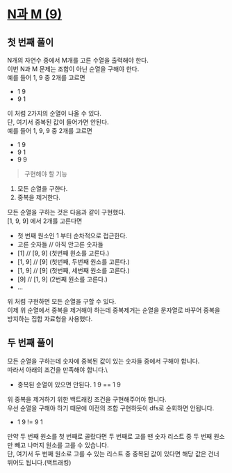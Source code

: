 # [N과 M (9)](https://www.acmicpc.net/problem/15663)

## 첫 번째 풀이

N개의 자연수 중에서 M개를 고른 수열을 출력해야 한다.\
이번 N과 M 문제는 조합이 아닌 순열을 구해야 한다.\
예를 들어 1, 9 중 2개를 고르면
- 1 9
- 9 1

이 처럼 2가지의 순열이 나올 수 있다.\
단, 여기서 중복된 값이 들어가면 안된다.\
예를 들어 1, 9, 9 중 2개를 고르면
- 1 9
- 9 1
- 9 9

> 구현해야 할 기능

1. 모든 순열을 구한다.
2. 중복을 제거한다.

모든 순열을 구하는 것은 다음과 같이 구현했다.\
[1, 9, 9] 에서 2개를 고른다면
- 첫 번째 원소인 1 부터 순차적으로 접근한다.
- 고른 숫자들 // 아직 안고른 숫자들
- [1] // [9, 9] (첫번째 원소를 고른다.)
- [1, 9] // [9] (첫번째, 두번째 원소를 고른다.)
- [1, 9] // [9] (첫번째, 세번째 원소를 고른다.)
- [9] // [1, 9] (2번째 원소를 고른다.)
- ...

위 처럼 구현하면 모든 순열을 구할 수 있다.\
이제 위 순열에서 중복을 제거해야 하는데 중복제거는 순열을 문자열로 바꾸어 중복을 방지하는 집합 자료형을 사용했다.

## 두 번째 풀이

모든 순열을 구하는데 숫자에 중복된 값이 있는 숫자들 중에서 구해야 합니다.\
따라서 아래의 조건을 만족해야 합니다.\
- 중복된 순열이 있으면 안된다. 1 9 == 1 9

위 중복을 제거하기 위한 백트래킹 조건을 구현해주어야 합니다.\
우선 순열을 구해야 하기 때문에 이전의 조합 구현하듯이 dfs로 순회하면 안됩니다.
- 1 9 != 9 1

만약 두 번째 원소를 첫 번째로 골랐다면 두 번째로 고를 땐 숫자 리스트 중 두 번째 원소만 빼고 나머지 원소를 고를 수 있습니다.\
단, 여기서 두 번째 원소로 고를 수 있는 리스트 중 중복된 값이 있다면 해당 값은 건너 뛰어도 됩니다.(백트래킹)
